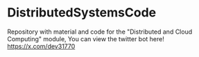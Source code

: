 # DistributedSystemsCode
Repository with material and code for the "Distributed and Cloud Computing" module, 
You can view the twitter bot here! https://x.com/dev31770 
